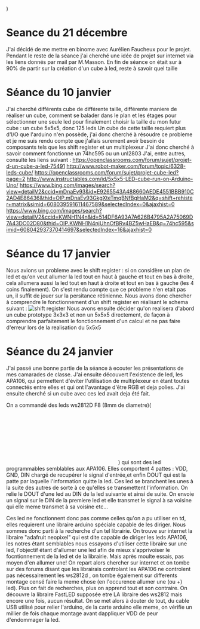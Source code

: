 
)
# Seance du 21 décembre 
J'ai décidé de me mettre en binome avec Aurélien Faucheux pour le projet.
Pendant le reste de la séance j'ai cherché une idée de projet sur internet via les liens donnés par mail par M.Masson.
En fin de séance on était sur à 90% de partir sur la création d'un cube à led, reste à savoir quel taille

# Séance du 10 janvier
J'ai cherché différents cube de différente taille, différente maniere de réaliser un cube, comment se balader dans le plan et les étages pour sélectionner une seule led pour finalement choisir la taille du mon futur cube : un cube 5x5x5, donc 125 leds
Un cube de cette taille requiert plus d'I/O que l'arduino n'en possède, j'ai donc cherché à résoudre ce probleme et je me suis rendu compte que j'allais surement avoir besoin de composants tels que les shift register et un multiplexeur
J'ai donc cherché à savoir comment fonctionne un 74hc595 ou un unl2803 
J'ai, entre autres, consulté les liens suivant : 
https://openclassrooms.com/forum/sujet/projet-d-un-cube-a-led-75491
http://www.robot-maker.com/forum/topic/6328-leds-cube/
https://openclassrooms.com/forum/sujet/projet-cube-led?page=2
http://www.instructables.com/id/5x5x5-LED-cube-run-on-Arduino-Uno/
https://www.bing.com/images/search?view=detailV2&ccid=mDnaEv93&id=E9265543A488660AEDE4551BBB910C2AD4E86436&thid=OIP.mDnaEv93GkgXteTmqBNfBgHaM2&q=shift+rehister+matrix&simid=608039591611467589&selectedIndex=0&ajaxhist=0
https://www.bing.com/images/search?view=detailV2&ccid=KWNH1N4n&id=514DF6A93A7A626B4795A2A75069D7A43DC02D80&thid=OIP.KWNH1N4njUhnOfBRv4BZ5wHaEB&q=74hc595&simid=608042937370414697&selectedIndex=16&ajaxhist=0

# Séance du 17 janvier
Nous avions un probleme avec le shift register : si on considère un plan de led et qu'on veut allumer la led tout en haut à gauche et tout en bas à droite, cela allumera aussi la led tout en haut à droite et tout en bas à gauche (les 4 coins finalement). On s'est rendu compte que ce probleme n'en etait pas un, il suffit de jouer sur la persitance rétinienne.
Nous avons donc chercher à comprendre le fonctionnement d'un shift register en réalisant le schema suivant :
![shift register](http://fritzing.org/media/fritzing-repo/projects/s/shift-register-74hc595/images/multiplexing-shiftregister_Steckplatine.png)
Nous avons ensuite décider qu'on realisera d'abord un cube prototype 3x3x3 et non un 5x5x5 directement, de façon à comprendre parfaitement le fonctionnement d'un calcul et ne pas faire d'erreur lors de la realisation du 5x5x5

# Séance du 24 janvier
J'ai passé une bonne partie de la séance à ecouter les présentations de mes camarades de classe. J'ai ensuite découvert l'existence de led, les APA106, qui permettent d'éviter l'utilisation de multiplexeur en étant toutes connectés entre elles et qui ont l'avantage d'être RGB et deja polies. J'ai ensuite cherché si un cube avec ces led avait deja été fait.


On a commandé des leds ws2812D F8 (8mm de diametre)(![shift register]( mtp://[usb:002,005]/M%C3%A9moire%20de%20stockage%20interne/Download/WS2812D-F8_C139126.pdf)) qui sont des led programmables semblables aux APA106. Elles comportent 4 pattes : VDD, GND, DIN chargé de recupérer le signal d'entrée,et enfin DOUT qui est la patte par laquelle l'information quitte la led. Ces led se branchent les unes à la suite des autres de sorte à ce qu'elles se transmettent l'information. On relie le DOUT d'une led au DIN de la led suivante et ainsi de suite. On envoie un signal sur le DIN de la premiere led et elle transmet le signal à sa voisine qui elle meme transmet à sa voisine etc...



Ces led ne fonctionnent donc pas comme celles qu'on a pu utiliser en td, elles requierent une libraire arduino spéciale capable de les diriger. Nous sommes donc parti à la recherche d'un tel librairie. On trouve sur internet la libraire "adafruit neopixel" qui est dite capable de diriger les leds APA106, les notres étant semblables nous essayons d'utiliser cette libraire sur une led, l'objectif étant d'allumer une led afin de mieux s'apprivoiser le focntionnement de la led et de la librairie. Mais après moulte essais, pas moyen d'en allumer une! On repart alors chercher sur internet et on tombe sur des forums disant que les librairais controlant les APA106 ne controlent pas nécessairement les ws2812d , on tombe également sur differents montage censé faire la meme chose (en l'occurence allumer une (ou +) led). Plus on fait de recherches, plus on apprend tout et son contraire. On découvre la libraire FastLED supposée etre LA libraire des ws2812 mais encore une fois, aucun résultat. On se met alors à douter de tout, du cable USB utilisé pour relier l'arduino, de la carte arduino elle meme, on vérifie un millier de fois chaque montage avant dappliquer VDD de peur d'endommager la led.
